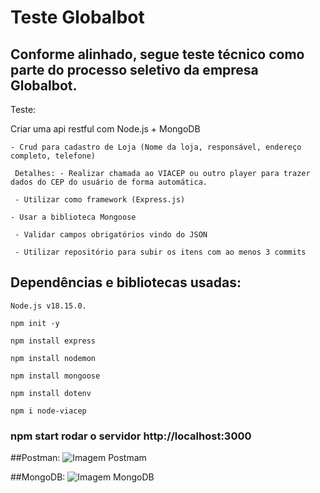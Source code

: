 # Teste Globalbot

## Conforme alinhado, segue teste técnico como parte do processo seletivo da empresa Globalbot.

Teste:

Criar uma api restful com Node.js + MongoDB 

```
- Crud para cadastro de Loja (Nome da loja, responsável, endereço completo, telefone)

 Detalhes: - Realizar chamada ao VIACEP ou outro player para trazer dados do CEP do usuário de forma automática.

 - Utilizar como framework (Express.js) 

- Usar a biblioteca Mongoose

 - Validar campos obrigatórios vindo do JSON

 - Utilizar repositório para subir os itens com ao menos 3 commits
 ```

## Dependências e bibliotecas usadas:

```
Node.js v18.15.0.

npm init -y 

npm install express

npm install nodemon

npm install mongoose

npm install dotenv

npm i node-viacep

```
### npm start rodar o servidor http://localhost:3000

##Postman:
![Imagem Postmam](https://drive.google.com/file/d/18e8WWaexipraH-8jkq3BxFbFoiPRWaZY/view?usp=share_link)

##MongoDB:
![Imagem MongoDB](https://drive.google.com/file/d/1jFv8WbXYtwcYNU3_oI5W5QXTQMRIZgVf/view?usp=share_link)

